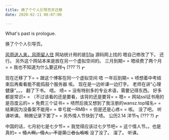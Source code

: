 ```yaml
---
title: 换了个个人引导页并迁移
date: 2020-02-11 06:07:00

---
```

What's past is prologue.

<!--more-->换了个个人引导页。
[风雨送人来，风雨留人住][1]
网站统计用的是[51la][2]
源码网上找的
嗯自己修改了下。
还行。
另外这个网站本来是放在另一个虚拟空间的。
三月到期= =
嗯续费了两个月= = 
我也不知道为什么要这样┓(???`?)┏


现在迁移了下= =
跟这个博客在同一个虚拟空间
唔
一年后到期= =
啧想着中考结束后再看看能不能捣鼓个服务器
咳。
现在是一边听课一边打字。
老师在讲“心理健康”。。。
翻了下书。
唔。
啧= =
没有特别多的专业术语，需要记得东西。
好多都是常识= =
（不过该看的还是要看，该背的还是要背= =
嗯= =
网站ssl证书用的是百度云的= =
免费三个证书= =
啧然后我又想到了我注册的wansz.top域名= =
结果因为没备案不能用= =
幸亏就一RMB= =
但是还是心疼= =
咳。
没了吧。
听课听课。
稍微记录下罢了= =
另外情人节快到了啧。
公历2.14
洋节┓(???`?)┏


中国的话，七月初七是七夕节= =
我觉得应该过七夕节吧= =
这个情人节。。也是真的= =
~~情人啊，情人，不是第三者么咳咳~~
没了没了。
溜了。
听课。


[1]: https://zhiluo.top/
[2]: https://www.51.la/